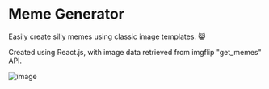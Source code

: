 # Meme Generator

Easily create silly memes using classic image templates. 😸

Created using React.js, with image data retrieved from imgflip "get_memes" API.

![image](https://user-images.githubusercontent.com/50532268/163906356-7e57f771-14c7-431b-9fae-974ccc7b3f08.png)
